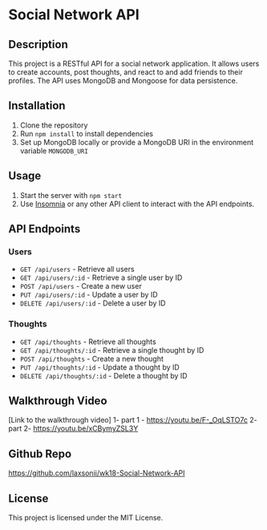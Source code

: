 # Social Network API

## Description

This project is a RESTful API for a social network application. It allows users to create accounts, post thoughts, and react to and add friends to their profiles. The API uses MongoDB and Mongoose for data persistence.

## Installation

1. Clone the repository
2. Run `npm install` to install dependencies
3. Set up MongoDB locally or provide a MongoDB URI in the environment variable `MONGODB_URI`

## Usage

1. Start the server with `npm start`
2. Use [Insomnia](https://insomnia.rest/) or any other API client to interact with the API endpoints.

## API Endpoints

### Users

- `GET /api/users` - Retrieve all users
- `GET /api/users/:id` - Retrieve a single user by ID
- `POST /api/users` - Create a new user
- `PUT /api/users/:id` - Update a user by ID
- `DELETE /api/users/:id` - Delete a user by ID


### Thoughts

- `GET /api/thoughts` - Retrieve all thoughts
- `GET /api/thoughts/:id` - Retrieve a single thought by ID
- `POST /api/thoughts` - Create a new thought
- `PUT /api/thoughts/:id` - Update a thought by ID
- `DELETE /api/thoughts/:id` - Delete a thought by ID

## Walkthrough Video

[Link to the walkthrough video] 
1- part 1 - https://youtu.be/F-_OqLSTO7c
2- part 2- https://youtu.be/xCBymyZSL3Y

## Github Repo

https://github.com/laxsonii/wk18-Social-Network-API

## License

This project is licensed under the MIT License.
